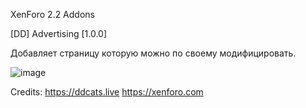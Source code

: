 XenForo 2.2 Addons

[DD] Advertising [1.0.0]

Добавляет страницу которую можно по своему модифицировать.

![image](https://github.com/user-attachments/assets/ae93aee9-d457-428a-8d68-5724a0a0f14f)

Credits: 
https://ddcats.live
https://xenforo.com

